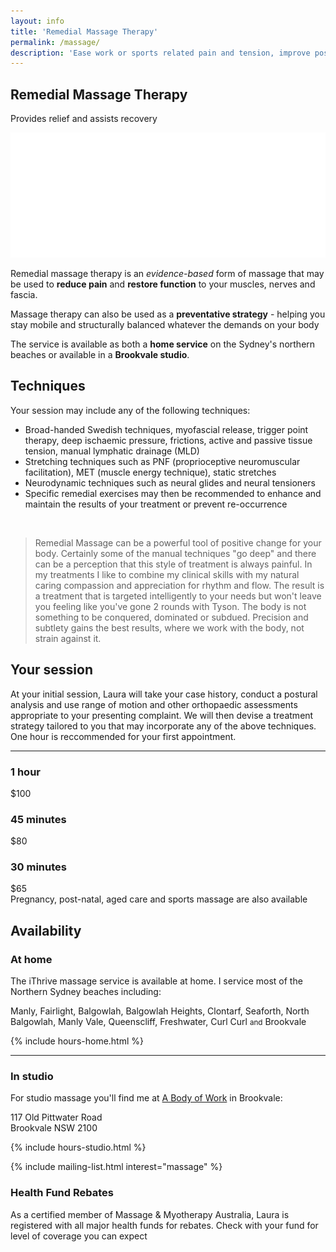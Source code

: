 ```yaml
---
layout: info
title: 'Remedial Massage Therapy'
permalink: /massage/
description: 'Ease work or sports related pain and tension, improve posture and feel better with a remedial massage. Fully qualified and experienced therapist. Brookvale location or home visits available'
---
```


<section class="section section-splash">
	<div class="layer layer-img b-lazy" data-src="/images/section-bgs/IMG_0947.jpg"></div>
	<div class="layer layer-gradient layer-gradient-dark"></div>
	<div class="container">
		<div class="row">
			<div class="col-sm-12">
				<h1>Remedial Massage Therapy</h1>
				<p>Provides relief and assists recovery</p>
				<img src="/images/logo-splash.png" class="logo" />
			</div>
		</div>
	</div>
</section>

<section class="section section-quote">
	<div class="container">
		<div class="row">
			<div class="col-sm-8 col-sm-offset-2">
				<p>Remedial massage therapy is an <em>evidence-based</em> form of massage that may be used to <strong>reduce pain</strong> and <strong>restore function</strong> to your muscles, nerves and fascia.</p>
				<p>Massage therapy can also be used as a <strong>preventative strategy</strong> - helping you stay mobile and structurally balanced whatever the demands on your body</p>
				<p>The service is available as both a <strong>home service</strong> on the Sydney's northern beaches or available in a <strong>Brookvale studio</strong>.</p>
				<!-- <p>Pregnancy, post-natal, aged care and sports (pre and post event) massage are also available</p> -->
			</div>
		</div>
	</div>
</section>

<section class="section section-gray">
	<div class="container">
		<div class="row">
			<div class="col-sm-6">
				<h2 class="section_title">Techniques</h2>
				<p>Your session may include any of the following techniques:</p>
				<ul>
					<li>Broad-handed Swedish techniques, myofascial release, trigger point therapy, deep ischaemic pressure, frictions, active and passive tissue tension, manual lymphatic drainage (MLD)</li>
					<li>Stretching techniques such as PNF (proprioceptive neuromuscular facilitation),  MET (muscle energy technique), static stretches</li>
					<li>Neurodynamic techniques such as neural glides and neural tensioners</li>
					<li>Specific remedial exercises may then be recommended to enhance and maintain the results of your treatment or prevent re-occurrence</li>
				</ul>
			</div>
			<div class="col-sm-6">
				<br />
				<blockquote>Remedial Massage can be a powerful tool of positive change for your body. Certainly some of the manual techniques "go deep" and there can be a perception that this style of treatment is always painful. In my treatments I like to combine my clinical skills with my natural caring compassion and appreciation for rhythm and flow. The result is a treatment that is targeted intelligently to your needs but won't leave you feeling like you've gone 2 rounds with Tyson. The body is not something to be conquered, dominated or subdued. Precision and subtlety gains the best results, where we work with the body, not strain against it.</blockquote>
			</div><!-- .col-sm-6 -->
		</div>
	</div>
</section>

<section class="section">
	<div class="container">
		<div class="row">
			<!-- <div class="col-sm-12">
				<h2 class="section_title section_title-full">Your session</h2>
			</div> -->
			<div class="col-sm-6">
				<h2 class="section_title">Your session</h2>
				<p>At your initial session, Laura will take your case history, conduct a postural analysis and use range of motion and other orthopaedic assessments appropriate to your presenting complaint.  We will then devise a treatment strategy tailored to you that may incorporate any of the above techniques. One hour is reccommended for your first appointment.</p>
			</div><!-- .col-sm-8 -->
		</div><!-- .row -->
		<div class="row"><hr /></div><!-- .row -->
		<div class="row">
			<div class="col-sm-8 col-sm-offset-4">
				<div class="row">
					<div class="col-sm-4">
						<div class="well well-product">
							<h3>1 hour</h3>
							<div class="cost">
								<div class="cost_price">$100</div>
							</div><!-- .cost -->
						</div><!-- .well -->
					</div><!-- .col-sm-4 -->
					<div class="col-sm-4">
						<div class="well well-product">
							<h3>45 minutes</h3>
							<div class="cost">
								<div class="cost_price">$80</div>
							</div><!-- .cost -->
						</div><!-- .well -->
					</div><!-- .col-sm-4 -->
					<div class="col-sm-4">
						<div class="well well-product">
							<h3>30 minutes</h3>
							<div class="cost">
								<div class="cost_price">$65</div>
							</div><!-- .cost -->
						</div><!-- .well -->
					</div><!-- .col-sm-4 -->
				</div><!-- .row -->
				<div class="well well-announce">
					Pregnancy, post-natal, aged care and sports massage are also available
				</div>
			</div><!-- .col-sm-12 -->
		</div>
	</div><!-- .container -->
</section>


<section class="section">
	<div class="container">
		<div class="row">
			<div class="col-sm-12">
				<h2 class="section_title section_title-full">Availability</h2>
			</div>
			<div class="col-sm-12">
				<h3>At home</h3>
			</div><!-- .col-sm-12 -->
			<div class="col-sm-7">
				<p>The iThrive massage service is available at home. I service most of the Northern Sydney beaches including:</p>
				<p class="indent-sm strong">
					Manly, Fairlight, Balgowlah, Balgowlah Heights, Clontarf, Seaforth, North Balgowlah, Manly Vale, Queenscliff, Freshwater, Curl Curl <small>and</small> Brookvale
				</p>
			</div>
			<div class="col-sm-4 col-sm-offset-1">
				<!-- <p>Home classes are available between the following times:</p> -->
				<div class="indent-sm">
					{% include hours-home.html %}
				</div><!-- .indent-sm -->
			</div>
			<div class="col-sm-12">
				<hr />
				<h3>In studio</h3>
			</div>
			<div class="col-sm-7">
				<p>For studio massage you'll find me at <a href="http://www.abodyofwork.com.au/" target="_blank">A Body of Work</a> in Brookvale:</p>
				<p class="indent-sm strong">
					117 Old Pittwater Road<br>
					Brookvale NSW 2100 
				</p>
			</div>
			<div class="col-sm-4 col-sm-offset-1">
				<!-- <p>Studio classes are available between the following times:</p> -->
				<div class="indent-sm">
					{% include hours-studio.html %}
				</div><!-- .indent-sm -->
			</div>
		</div>
	</div>
</section>

{% include mailing-list.html interest="massage" %}

<section class="section section-lightOnDark">
	<div class="layer layer-img b-lazy" data-src="/images/section-bgs/IMG_0961.jpg"></div>
	<div class="layer layer-gradient layer-gradient-dark-reverse"></div>
	<div class="container">
		<div class="row">
			<div class="col-sm-6">
			 <h3 class="section_title">Health Fund Rebates</h3>
			 <p>As a certified member of Massage & Myotherapy Australia, Laura is registered with all major health funds for rebates. Check with your fund for level of coverage you can expect</p> 
			</div>
		</div><!-- .col-sm-8 -->
	</div><!-- .container -->
</section>